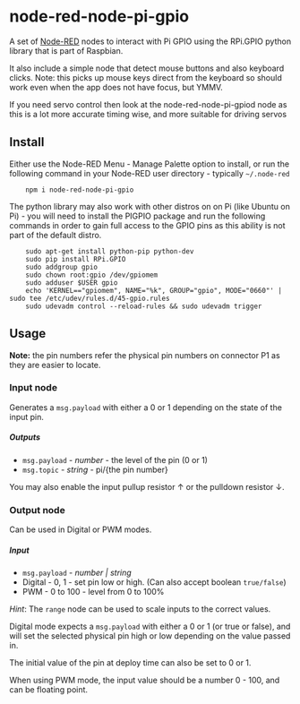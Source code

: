 node-red-node-pi-gpio
=====================

A set of <a href="http://nodered.org" target="_new">Node-RED</a> nodes to interact with Pi GPIO using the RPi.GPIO python library that is part of Raspbian.

It also include a simple node that detect mouse buttons and also keyboard clicks. Note: this
picks up mouse keys direct from the keyboard so should work even when the app does not have
focus, but YMMV.

If you need servo control then look at the node-red-node-pi-gpiod node as this is a lot more accurate timing wise, and more suitable for driving servos

## Install

Either use the Node-RED Menu - Manage Palette option to install, or run the following
command in your Node-RED user directory - typically `~/.node-red`

        npm i node-red-node-pi-gpio

The python library may also work with other distros on on Pi (like Ubuntu on Pi) - you will need to install the PIGPIO package and run the following commands in order to gain full access to the GPIO pins as this ability is not part of the default distro.

        sudo apt-get install python-pip python-dev
        sudo pip install RPi.GPIO  
        sudo addgroup gpio
        sudo chown root:gpio /dev/gpiomem
        sudo adduser $USER gpio
        echo 'KERNEL=="gpiomem", NAME="%k", GROUP="gpio", MODE="0660"' | sudo tee /etc/udev/rules.d/45-gpio.rules
        sudo udevadm control --reload-rules && sudo udevadm trigger

## Usage

**Note:** the pin numbers refer the physical pin numbers on connector P1 as they are easier to locate.

### Input node

Generates a `msg.payload` with either a 0 or 1 depending on the state of the input pin.

##### Outputs

 - `msg.payload` - *number* - the level of the pin (0 or 1)
 - `msg.topic` - *string* - pi/{the pin number}

You may also enable the input pullup resistor &uarr; or the pulldown resistor &darr;.

### Output node

Can be used in Digital or PWM modes.

##### Input

 - `msg.payload` - *number | string*
  - Digital - 0, 1 - set pin low or high. (Can also accept boolean `true/false`)
  - PWM - 0 to 100 - level from 0 to 100%

*Hint*: The `range` node can be used to scale inputs to the correct values.

Digital mode expects a `msg.payload` with either a 0 or 1 (or true or false),
and will set the selected physical pin high or low depending on the value passed in.

The initial value of the pin at deploy time can also be set to 0 or 1.

When using PWM mode, the input value should be a number 0 - 100, and can be floating point.
